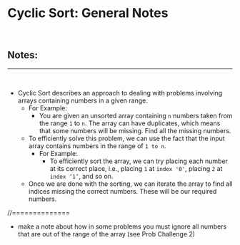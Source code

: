 # Cyclic Sort: General Notes

<br>

## Notes:

<hr>
<br> 

- Cyclic Sort describes an approach to dealing with problems involving arrays containing numbers in a given range.
  - For Example: 
    - You are given an unsorted array containing `n` numbers taken from the range `1` to `n`. The array can have duplicates, which means that some numbers will be missing. Find all the missing numbers.
  - To efficiently solve this problem, we can use the fact that the input array contains numbers in the range of `1 to n`. 
    - For Example:
      -  To efficiently sort the array, we can try placing each number at its correct place, i.e., placing `1` at `index '0'`, placing `2` at `index ‘1’`, and so on. 
  - Once we are done with the sorting, we can iterate the array to find all indices missing the correct numbers. These will be our required numbers.

//==============

 - make a note about how in some problems you must ignore all numbers that are out of the range of the array (see Prob Challenge 2)